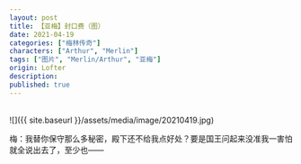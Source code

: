 ```yaml
---
layout: post
title: 【亚梅】封口费（图）
date: 2021-04-19
categories: ["梅林传奇"]
characters: ["Arthur", "Merlin"]
tags: ["图片", "Merlin/Arthur", "亚梅"]
origin: Lofter
description: 
published: true
---
```


<br>
![]({{ site.baseurl }}/assets/media/image/20210419.jpg)
<br>

梅：我替你保守那么多秘密，殿下还不给我点好处？要是国王问起来没准我一害怕就全说出去了，至少也——
